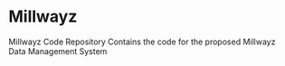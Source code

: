 # Millwayz
Millwayz Code
Repository Contains the code for the proposed Millwayz Data Management System
